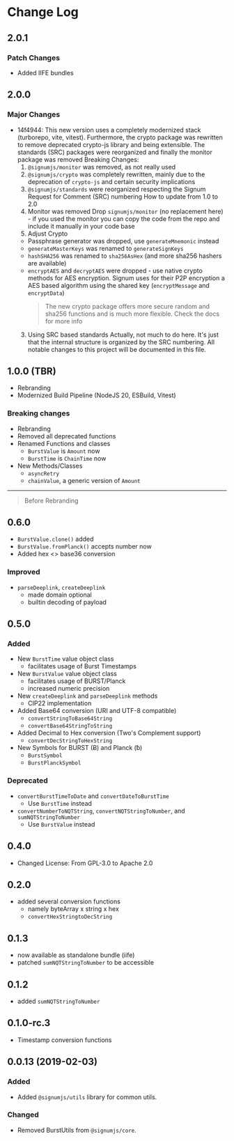 # Change Log

## 2.0.1

### Patch Changes

- Added IIFE bundles

## 2.0.0

### Major Changes

- 14f4944: This new version uses a completely modernized stack (turborepo, vite, vitest). Furthermore, the crypto package was rewritten to remove deprecated crypto-js library and being extensible. The standards (SRC) packages were reorganized and finally the monitor package was removed
  Breaking Changes:
  1. `@signumjs/monitor` was removed, as not really used
  2. `@signumjs/crypto` was completely rewritten, mainly due to the deprecation of `crypto-js` and certain security implications
  3. `@signumjs/standards` were reorganized respecting the Signum Request for Comment (SRC) numbering
     How to update from 1.0 to 2.0
  4. Monitor was removed
     Drop `signumjs/monitor` (no replacement here) - if you used the monitor you can copy the code from the repo and include it manually in your code base
  5. Adjust Crypto
  - Passphrase generator was dropped, use `generateMnemonic` instead
  - `generateMasterKeys` was renamed to `generateSignKeys`
  - `hashSHA256` was renamed to `sha256AsHex` (and more sha256 hashers are available)
  - `encryptAES` and `decryptAES` were dropped - use native crypto methods for AES encryption. Signum uses for their P2P encryption a AES based algorithm using the shared key (`encryptMessage` and `encryptData`)
    > The new crypto package offers more secure random and sha256 functions and is much more flexible. Check the docs for more info
  3. Using SRC based standards
     Actually, not much to do here. It's just that the internal structure is organized by the SRC numbering.
     All notable changes to this project will be documented in this file.

## 1.0.0 (TBR)

- Rebranding
- Modernized Build Pipeline (NodeJS 20, ESBuild, Vitest)

### Breaking changes

- Rebranding
- Removed all deprecated functions
- Renamed Functions and classes
  - `BurstValue` is `Amount` now
  - `BurstTime` is `ChainTime` now
- New Methods/Classes
  - `asyncRetry`
  - `chainValue`, a generic version of `Amount`

---

> Before Rebranding

## 0.6.0

- `BurstValue.clone()` added
- `BurstValue.fromPlanck()` accepts number now
- Added hex <> base36 conversion

### Improved

- `parseDeeplink`, `createDeeplink`
  - made domain optional
  - builtin decoding of payload

## 0.5.0

### Added

- New `BurstTime` value object class
  - facilitates usage of Burst Timestamps
- New `BurstValue` value object class
  - facilitates usage of BURST/Planck
  - increased numeric precision
- New `createDeeplink` and `parseDeeplink` methods
  - CIP22 implementation
- Added Base64 conversion (URI and UTF-8 compatible)
  - `convertStringToBase64String`
  - `convertBase64StringToString`
- Added Decimal to Hex conversion (Two's Complement support)
  - `convertDecStringToHexString`
- New Symbols for BURST (Ƀ) and Planck (ƀ)
  - `BurstSymbol`
  - `BurstPlanckSymbol`

### Deprecated

- `convertBurstTimeToDate` and `convertDateToBurstTime`
  - Use `BurstTime` instead
- `convertNumberToNQTString`, `convertNQTStringToNumber`, and `sumNQTStringToNumber`
  - Use `BurstValue` instead

## 0.4.0

- Changed License: From GPL-3.0 to Apache 2.0

## 0.2.0

- added several conversion functions
  - namely byteArray x string x hex
  - `convertHexStringtoDecString`

## 0.1.3

- now available as standalone bundle (iife)
- patched `sumNQTStringToNumber` to be accessible

## 0.1.2

- added `sumNQTStringToNumber`

## 0.1.0-rc.3

- Timestamp conversion functions

## 0.0.13 (2019-02-03)

### Added

- Added `@signumjs/utils` library for common utils.

### Changed

- Removed BurstUtils from `@signumjs/core`.
